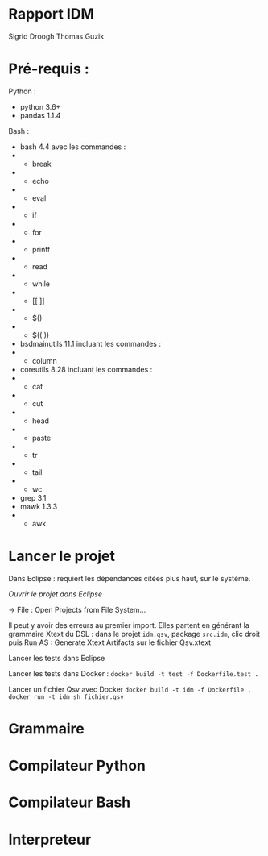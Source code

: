 
# Rapport IDM

Sigrid Droogh
Thomas Guzik

# Pré-requis :

Python :
- python 3.6+
- pandas 1.1.4

Bash :
- bash 4.4 avec les commandes :
- - break
- - echo
- - eval
- - if
- - for
- - printf
- - read
- - while
- - [[ ]]
- - $()
- - $(( ))
- bsdmainutils 11.1 incluant les commandes :
- - column
- coreutils 8.28 incluant les commandes :
- - cat
- - cut
- - head
- - paste
- - tr
- - tail
- - wc
- grep 3.1
- mawk 1.3.3
- - awk


# Lancer le projet

Dans Eclipse : requiert les dépendances citées plus haut, sur le système.

*Ouvrir le projet dans Eclipse*

-> File : Open Projects from File System...

Il peut y avoir des erreurs au premier import. Elles partent en générant la grammaire Xtext du DSL : dans le projet `idm.qsv`, package `src.idm`, clic droit puis Run AS : Generate Xtext Artifacts sur le fichier Qsv.xtext

Lancer les tests dans Eclipse


Lancer les tests dans Docker :
`docker build -t test -f Dockerfile.test .`

Lancer un fichier Qsv avec Docker
`docker build -t idm -f Dockerfile .`
`docker run -t idm sh fichier.qsv`



# Grammaire

# Compilateur Python

# Compilateur Bash

# Interpreteur
